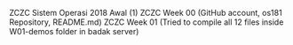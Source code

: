 ZCZC Sistem Operasi 2018 Awal (1)
ZCZC Week 00 (GitHub account, os181 Repository, README.md)
ZCZC Week 01 (Tried to compile all 12 files inside W01-demos folder in badak server)
